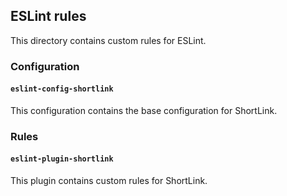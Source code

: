 ## ESLint rules

This directory contains custom rules for ESLint.

### Configuration

#### `eslint-config-shortlink`

This configuration contains the base configuration for ShortLink.

### Rules

#### `eslint-plugin-shortlink`

This plugin contains custom rules for ShortLink.